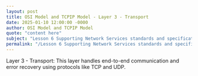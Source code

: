 ```yaml
---
layout: post
title: OSI Model and TCPIP Model - Layer 3 - Transport
date: 2025-01-10 12:00:00 -0000
author: OSI Model and TCPIP Model
quote: "content here"
subject: "Lesson 6 Supporting Network Services standards and specifications"
permalink: "/Lesson 6 Supporting Network Services standards and specifications/OSI Model and TCPIP Model/OSI Model and TCPIP Model - Layer 3 - Transport"
---
```


Layer 3 - Transport: This layer handles end-to-end communication and error recovery using protocols like TCP and UDP.

